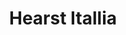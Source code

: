---
collection_archive: true
collection_category:
  - Award Winning
  - Award Winning
  - Portraits
  - Lifestyle
  - Color
  - Sports + Athletes
  - Editorial
collection_content: 
collection_cover: https://d1sf55qlb7p6hz.cloudfront.net/hearst-5.jpg
collection_cover_mobile: https://d1sf55qlb7p6hz.cloudfront.net/verticalcovers-25.jpg
collection_description: >-
  Showcasing the health benefits of sprinting set to the backdrop of 1930’s art
  deco.

    
   Winner in the 2016 _American Photography Annual: AP 32_
collection_description_alignment: center
collection_exhibition: []
collection_filter: Commissioned + Stock
collection_hidden: false
collection_meta: Gioa 
collection_press: []
collection_preview:
  - https://d1sf55qlb7p6hz.cloudfront.net/paris_covers-1.jpg
  - https://d1sf55qlb7p6hz.cloudfront.net/paris_covers-2.jpg
  - https://d1sf55qlb7p6hz.cloudfront.net/paris_covers-3.jpg
  - https://d1sf55qlb7p6hz.cloudfront.net/paris_covers-4.jpg
cover_image: https://d1sf55qlb7p6hz.cloudfront.net/social-20.jpg
date: 
hide_footer: true
layout: blocks
logo: 
navigation_theme: white
slug: paris
theme_color: F4BEFF
title: Hearst Itallia
collection_awards:
  - content: |-
      **2016**  
      _AP 32: American Photography Annual 32_
    template: popup-text-element
collection_blocks:
  - _bookshop_name: collections/media-row-start
    row_alignment: between
  - _bookshop_name: collections/media-element 
    color: FDE3BB
    image: https://d1sf55qlb7p6hz.cloudfront.net/hearst-1.jpg
    margin_left: 30
    margin_right: 0
    margin_y: 100
    width: 40
  - _bookshop_name: collections/media-row
    row_alignment: between
  - _bookshop_name: collections/media-element 
    color: B7F5F8
    image: https://d1sf55qlb7p6hz.cloudfront.net/hearst-2.jpg
    margin_left: 5
    margin_y: 100
    width: 33
  - _bookshop_name: collections/media-element 
    color: FECAC4
    image: https://d1sf55qlb7p6hz.cloudfront.net/hearst-3.jpg
    margin_left: 0
    margin_right: 15
    margin_y: 300
    width: 30
  - _bookshop_name: collections/media-row
    row_alignment: between
  - _bookshop_name: collections/media-element 
    color: F5DFF8
    image: https://d1sf55qlb7p6hz.cloudfront.net/hearst-5.jpg
    margin_left: 0
    margin_y: 300
    width: 60
  - _bookshop_name: collections/media-element 
    color: B2DDFD
    image: https://d1sf55qlb7p6hz.cloudfront.net/hearst-4.jpg
    margin_left: 0
    margin_right: 0
    margin_y: 100
    width: 33
  - _bookshop_name: collections/media-row
    row_alignment: between
  - _bookshop_name: collections/media-element 
    color: C9F6F9
    image: https://d1sf55qlb7p6hz.cloudfront.net/hearst-6.jpg
    margin_left: 40
    margin_y: 100
    width: 40
  - _bookshop_name: collections/media-row
    row_alignment: between
  - _bookshop_name: collections/media-element 
    color: FDEBEB
    image: https://d1sf55qlb7p6hz.cloudfront.net/hearst-7.jpg
    margin_left: 25
    margin_right: 0
    margin_y: 100
    width: 50
  - _bookshop_name: collections/media-row
    row_alignment: between
  - _bookshop_name: collections/media-element 
    color: EDF6C8
    image: https://d1sf55qlb7p6hz.cloudfront.net/hearst-8.jpg
    margin_left: 10
    margin_right: 0
    margin_y: 100
    width: 30
  - _bookshop_name: collections/media-element 
    color: E8F3F7
    image: https://d1sf55qlb7p6hz.cloudfront.net/hearst-9.jpg
    margin_left: 0
    margin_right: 5
    margin_y: 300
    width: 50
  - _bookshop_name: collections/media-row
    row_alignment: between
  - _bookshop_name: collections/media-element 
    color: F9F3DD
    image: https://d1sf55qlb7p6hz.cloudfront.net/hearst-10.jpg
    margin_left: 10
    margin_right: 0
    margin_y: 100
    width: 60
  - _bookshop_name: collections/media-row
    row_alignment: between
  - _bookshop_name: collections/media-element 
    color: D2ECFF
    image: https://d1sf55qlb7p6hz.cloudfront.net/hearst-12.jpg
    margin_left: 5
    margin_y: 400
    width: 33
  - _bookshop_name: collections/media-element 
    color: DFF7F4
    image: https://d1sf55qlb7p6hz.cloudfront.net/hearst-11.jpg
    margin_left: 0
    margin_right: 10
    margin_y: 100
    width: 40
  - _bookshop_name: collections/media-row
    row_alignment: between
  - _bookshop_name: collections/media-element 
    color: FEEEEE
    image: https://d1sf55qlb7p6hz.cloudfront.net/hearst-13.jpg
    margin_left: 30
    margin_y: 100
    width: 40
  - _bookshop_name: collections/media-row-end
---